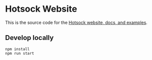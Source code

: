 # Hotsock Website

This is the source code for the [Hotsock website, docs, and examples](https://www.hotsock.io).

## Develop locally

```
npm install
npm run start
```
